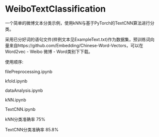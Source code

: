# WeiboTextClassification

一个简单的微博文本分类示例，使用kNN与基于PyTorch的TextCNN算法进行分类。

采用已分好词的语句文件(样例文本见ExampleText.txt)作为数据集，预训练词向量来自https://github.com/Embedding/Chinese-Word-Vectors，可以在Word2vec - Weibo 微博 - Word类别下下载。

使用顺序:

filePreprocessing.ipynb

kfold.ipynb

dataAnalysis.ipynb

kNN.ipynb

TextCNN.ipynb



kNN分类准确率 75%

TextCNN分类准确率 85.8%


